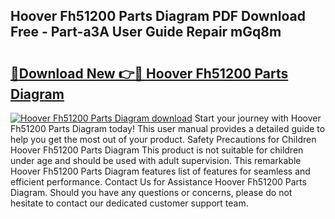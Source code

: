 ## Hoover Fh51200 Parts Diagram PDF Download Free - Part-a3A User Guide Repair mGq8m

# <h2><a href="http://dft31v.blite.top/?on=Hoover+Fh51200+Parts+Diagram">🔗Download New 👉🔴 Hoover Fh51200 Parts Diagram</a></h2>

[![Hoover Fh51200 Parts Diagram download](https://i.imgur.com/lujVjoI.png)](http://dft31v.blite.top/?on=Hoover+Fh51200+Parts+Diagram)
Start your journey with Hoover Fh51200 Parts Diagram today! This user manual provides a detailed guide to help you get the most out of your product. Safety Precautions for Children Hoover Fh51200 Parts Diagram This product is not suitable for children under age and should be used with adult supervision. This remarkable Hoover Fh51200 Parts Diagram features list of features for seamless and efficient performance. Contact Us for Assistance Hoover Fh51200 Parts Diagram. Should you have any questions or concerns, please do not hesitate to contact our dedicated customer support team.
